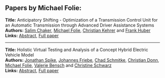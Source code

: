 <h2>Papers by Michael Folie:</h2>
<p>
<b>Title:</b> Anticipatory Shifting - Optimization of a Transmission Control Unit for an Automatic Transmission through Advanced Driver Assistance Systems<br />
<b>Authors:</b> <a href="../authors/author_47.html">Salim Chaker</a>, <a href="../authors/author_86.html">Michael Folie</a>, <a href="../authors/author_156.html">Christian Kehrer</a> and <a href="../authors/author_144.html">Frank Huber</a><br />
<b>Links:</b> <a href="../abstracts/abstract_92.pdf">Abstract</a>, <a href="../submissions/ecp15118849_ChakerFolieKehrerHuber.pdf">Full paper</a>
</p>
<hr />
<p>
<b>Title:</b> Holistic Virtual Testing and Analysis of a Concept Hybrid Electric Vehicle Model<br />
<b>Authors:</b> <a href="../authors/author_291.html">Jonathan Spike</a>, <a href="../authors/author_90.html">Johannes Friebe</a>, <a href="../authors/author_270.html">Chad Schmitke</a>, <a href="../authors/author_72.html">Christian Donn</a>, <a href="../authors/author_86.html">Michael Folie</a>, <a href="../authors/author_23.html">Valerie Bensch</a> and <a href="../authors/author_279.html">Christine Schwarz</a><br />
<b>Links:</b> <a href="../abstracts/abstract_58.pdf">Abstract</a>, <a href="../submissions/ecp15118537_SpikeFriebeSchmitkeDonnFolieBenschSchwarz.pdf">Full paper</a>
</p>